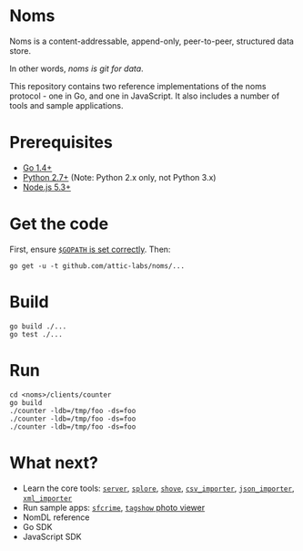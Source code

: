 # Noms

Noms is a content-addressable, append-only, peer-to-peer, structured data store.

In other words, *noms is git for data*.

This repository contains two reference implementations of the noms protocol - one in Go, and one in JavaScript. It also includes a number of tools and sample applications.

# Prerequisites

* [Go 1.4+](https://golang.org/dl/)
* [Python 2.7+](https://www.python.org/downloads/) (Note: Python 2.x only, not Python 3.x)
* [Node.js 5.3+](https://nodejs.org/download/)

# Get the code

First, ensure [`$GOPATH` is set correctly](https://golang.org/doc/code.html#GOPATH). Then:

```
go get -u -t github.com/attic-labs/noms/...
```

# Build

```
go build ./...
go test ./...
```

# Run

```
cd <noms>/clients/counter
go build
./counter -ldb=/tmp/foo -ds=foo
./counter -ldb=/tmp/foo -ds=foo
./counter -ldb=/tmp/foo -ds=foo
```

# What next?

* Learn the core tools: [`server`](clients/server/README.md), [`splore`](clients/splore/README.md), [`shove`](clients/shove/README.md), [`csv_importer`](clients/csv_importer/README.md), [`json_importer`](clients/json_importer), [`xml_importer`](clients/xml_importer)
* Run sample apps: [`sfcrime`](clients/sfcrime/README.md), [`tagshow` photo viewer](clients/tagshow/README.md)
* NomDL reference
* Go SDK
* JavaScript SDK
